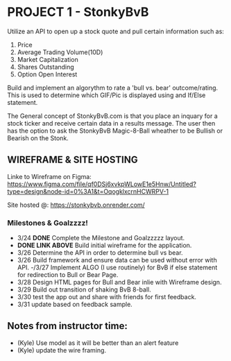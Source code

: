 # PROJECT 1 - StonkyBvB

Utilize an API to open up a stock quote and pull certain information such as:
1. Price
2. Average Trading Volume(10D)
3. Market Capitalization
4. Shares Outstanding
5. Option Open Interest

Build and implement an algorythm to rate a 'bull vs. bear' outcome/rating. This is used to determine which GIF/Pic is displayed using and If/Else statement. 

The General concept of StonkyBvB.com is that you place an inquary for a stock ticker and receive certain data in a results message. The user then has the option to ask the StonkyBvB Magic-8-Ball wheather to be Bullish or Bearish on the Stonk.

## WIREFRAME & SITE HOSTING

Linke to Wireframe on Figma:
https://www.figma.com/file/qf0DSj6xvkpWLowE1e5Hnw/Untitled?type=design&node-id=0%3A1&t=OqogklxcrnHCWRPV-1


Site hosted @:
https://stonkybvb.onrender.com/




### Milestones & Goalzzzz!

- 3/24 **DONE** Complete the Milestone and Goalzzzzz layout.
- **DONE LINK ABOVE** Build initial wireframe for the application.
- 3/26 Determine the API in order to determine bull vs bear.
- 3/26 Build framework and ensure data can be used without error with API.
-/3/27 Implement ALGO (I use routinely) for BvB if else statement for redirection to Bull or Bear Page.
- 3/28 Design HTML pages for Bull and Bear inlie with Wireframe design.
- 3/29 Build out transition of shaking BvB 8-ball.
- 3/30 test the app out and share with friends for first feedback.
- 3/31 update based on feedback sample. 







## Notes from instructor time:
- (Kyle) Use model as it will be better than an alert feature
- (Kyle) update the wire framing.